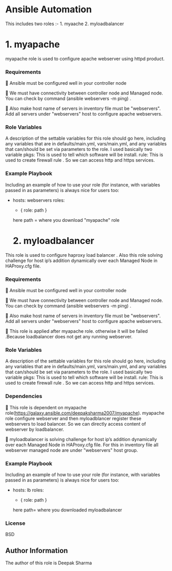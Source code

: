 # Ansible Automation 

This includes two roles :- 1. myaache 2. myloadbalancer

# 1. myapache
myapache role is used to configure apache webserver using httpd product.

### Requirements

🔆 Ansible must be configured well in your controller node

🔆 We must have connectivity between controller node and Managed node. You can check by command (ansible webservers -m ping) .

🔆 Also make host name of servers in inventory file must be "webservers". Add all servers under "webservers" host to configure apache webservers.

### Role Variables

A description of the settable variables for this role should go here, including any variables that are in defaults/main.yml, vars/main.yml, and any variables that can/should be set via parameters to the role. I used basically two variable
pkgs: This is used to tell which software will be install.
rule: This is used to create firewall rule . So we can access http and https services.

### Example Playbook
Including an example of how to use your role (for instance, with variables passed in as parameters) is always nice for users too:

- hosts: webservers
  roles:
     - { role: path }
  
  here path = where you download "myapache" role
  
  # 2. myloadbalancer
This role is used to configure haproxy load balancer . Also this role solving challenge for host ip’s addition dynamically over each Managed Node in HAProxy.cfg file.

### Requirements
🔆 Ansible must be configured well in your controller node

🔆 We must have connectivity between controller node and Managed node. You can check by command (ansible webservers -m ping) .

🔆 Also make host name of servers in inventory file must be "webservers". Add all servers under "webservers" host to configure apache webservers.

🔆 This role is applied after myapache role. otherwise it will be failed .Because loadbalancer does not get any running webserver.

### Role Variables
A description of the settable variables for this role should go here, including any variables that are in defaults/main.yml, vars/main.yml, and any variables that can/should be set via parameters to the role. I used basically two variable
pkgs: This is used to tell which software will be install.
rule: This is used to create firewall rule . So we can access http and https services.

### Dependencies

🔆 This role is dependent on myapache role(https://galaxy.ansible.com/deepaksharma2007/myapache). myapache role configure webserver and then myloadblancer register these webservers to load balancer. So we can directly access content of webserver by loadbalancer.

🔆 myloadbalancer is solving challenge for host ip’s addition dynamically over each Managed Node in HAProxy.cfg file. For this in inventory file all webserver managed node are under "webservers" host group.

### Example Playbook
Including an example of how to use your role (for instance, with variables passed in as parameters) is always nice for users too:

- hosts: lb
  roles:
     - { role: path }
     
  here path= where you downloaded myloadbalancer
### License
BSD

## Author Information
The author of this role is Deepak Sharma

